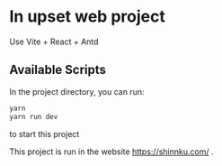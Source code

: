 # In upset web project

Use Vite + React + Antd

## Available Scripts

In the project directory, you can run:

```bash
yarn
yarn run dev
```
to start this project

This project is run in the website <https://shinnku.com/> .

